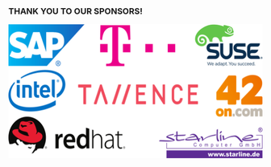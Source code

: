 <!-- .slide: data-background-image="images/cephdays-background-slides.jpg" data-background-size="contain" -->
### THANK YOU TO OUR SPONSORS!

<img src="images/sponsors.svg" alt="SponsorLogos">


<!-- .slide: data-background-image="images/SUSE_Expert_Days.png" data-background-size="contain" -->


<!-- .slide: data-background-image="images/L1_SAP_CP_IoTCF_External_v17_4x3.png" data-background-size="contain" -->


<!-- .slide: data-background-image="images/opentelekomcloud_advertise_DE.png" data-background-size="contain" -->


<!-- .slide: data-background-image="images/Tallence_RGB_red_logotype.svg" data-background-size="90%" -->


<!-- .slide: data-background-image="images/Intel_020818.png" data-background-size="contain" -->


<!-- .slide: data-background-image="images/42on.com_sponsor_slide_ceph_day.png" data-background-size="contain" -->


<!-- .slide: data-background-image="images/StarlineCephDaySlide.png" data-background-size="contain" -->
